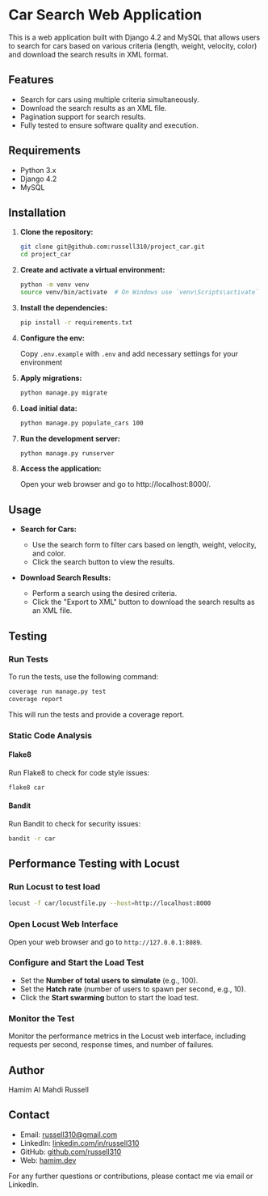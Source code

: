 # Car Search Web Application

This is a web application built with Django 4.2 and MySQL that allows users to search for cars based on various criteria (length, weight, velocity, color) and download the search results in XML format.

## Features

- Search for cars using multiple criteria simultaneously.
- Download the search results as an XML file.
- Pagination support for search results.
- Fully tested to ensure software quality and execution.

## Requirements

- Python 3.x
- Django 4.2
- MySQL

## Installation

1. **Clone the repository:**

    ```bash
    git clone git@github.com:russell310/project_car.git
    cd project_car
    ```

2. **Create and activate a virtual environment:**

    ```bash
    python -m venv venv
    source venv/bin/activate  # On Windows use `venv\Scripts\activate`
    ```

3. **Install the dependencies:**

    ```bash
    pip install -r requirements.txt
    ```

4. **Configure the env:**

    Copy `.env.example` with `.env` and add necessary settings for your environment

5. **Apply migrations:**

    ```bash
    python manage.py migrate
    ```

6. **Load initial data:**

    ```bash
    python manage.py populate_cars 100
    ```

7. **Run the development server:**

    ```bash
    python manage.py runserver
    ```

8. **Access the application:**

    Open your web browser and go to http://localhost:8000/.

## Usage

- **Search for Cars:**
  - Use the search form to filter cars based on length, weight, velocity, and color.
  - Click the search button to view the results.

- **Download Search Results:**
  - Perform a search using the desired criteria.
  - Click the "Export to XML" button to download the search results as an XML file.

## Testing

### Run Tests

To run the tests, use the following command:

```bash
coverage run manage.py test
coverage report
```

This will run the tests and provide a coverage report.

### Static Code Analysis

#### Flake8
Run Flake8 to check for code style issues:

```bash
flake8 car
```

#### Bandit

Run Bandit to check for security issues:

```bash
bandit -r car
```

## Performance Testing with Locust

### Run Locust to test load

```bash
locust -f car/locustfile.py --host=http://localhost:8000
```

### Open Locust Web Interface

Open your web browser and go to `http://127.0.0.1:8089`.

### Configure and Start the Load Test

- Set the **Number of total users to simulate** (e.g., 100).
- Set the **Hatch rate** (number of users to spawn per second, e.g., 10).
- Click the **Start swarming** button to start the load test.

### Monitor the Test

Monitor the performance metrics in the Locust web interface, including requests per second, response times, and number of failures.

## Author

Hamim Al Mahdi Russell

## Contact

- Email: russell310@gmail.com
- LinkedIn: [linkedin.com/in/russell310](https://www.linkedin.com/in/russell310)
- GitHub: [github.com/russell310](https://github.com/russell310)
- Web: [hamim.dev](https://hamim.dev)

For any further questions or contributions, please contact me via email or LinkedIn.
